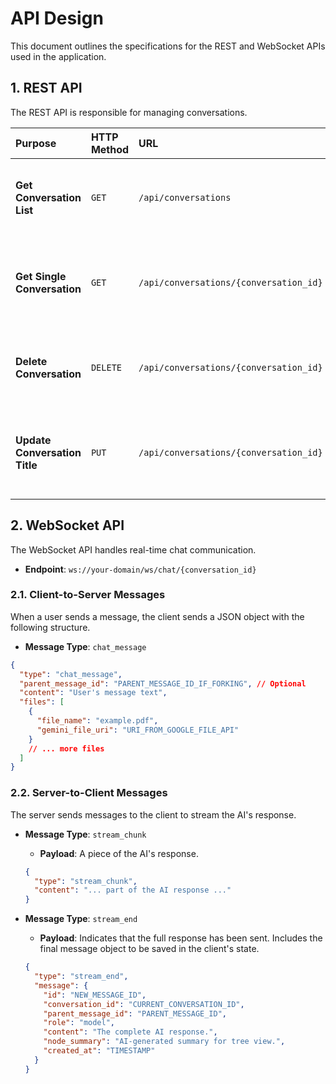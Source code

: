 # API Design

This document outlines the specifications for the REST and WebSocket APIs used in the application.

## 1. REST API

The REST API is responsible for managing conversations.

| Purpose | HTTP Method | URL | Description |
| :--- | :--- | :--- | :--- |
| **Get Conversation List** | `GET` | `/api/conversations` | Fetches a list of all conversations, returning their `id`, `title`, and `updated_at`. |
| **Get Single Conversation** | `GET` | `/api/conversations/{conversation_id}` | Retrieves all messages and their branching structure for a specific conversation. |
| **Delete Conversation** | `DELETE`| `/api/conversations/{conversation_id}` | Deletes an entire conversation, including all its messages and branches. |
| **Update Conversation Title**| `PUT` | `/api/conversations/{conversation_id}` | Updates the title of a specific conversation. The new title is sent in the request body. |

## 2. WebSocket API

The WebSocket API handles real-time chat communication.

*   **Endpoint**: `ws://your-domain/ws/chat/{conversation_id}`

### 2.1. Client-to-Server Messages

When a user sends a message, the client sends a JSON object with the following structure.

*   **Message Type**: `chat_message`

```json
{
  "type": "chat_message",
  "parent_message_id": "PARENT_MESSAGE_ID_IF_FORKING", // Optional
  "content": "User's message text",
  "files": [
    {
      "file_name": "example.pdf",
      "gemini_file_uri": "URI_FROM_GOOGLE_FILE_API"
    }
    // ... more files
  ]
}
```

### 2.2. Server-to-Client Messages

The server sends messages to the client to stream the AI's response.

*   **Message Type**: `stream_chunk`
    *   **Payload**: A piece of the AI's response.
    ```json
    {
      "type": "stream_chunk",
      "content": "... part of the AI response ..."
    }
    ```

*   **Message Type**: `stream_end`
    *   **Payload**: Indicates that the full response has been sent. Includes the final message object to be saved in the client's state.
    ```json
    {
      "type": "stream_end",
      "message": {
        "id": "NEW_MESSAGE_ID",
        "conversation_id": "CURRENT_CONVERSATION_ID",
        "parent_message_id": "PARENT_MESSAGE_ID",
        "role": "model",
        "content": "The complete AI response.",
        "node_summary": "AI-generated summary for tree view.",
        "created_at": "TIMESTAMP"
      }
    }
    ```
